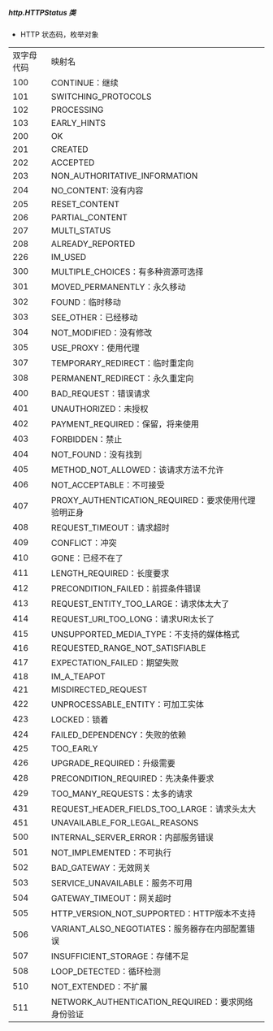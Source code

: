 ##### http.HTTPStatus 类
-  HTTP 状态码，枚举对象

|   |   |
|---|---|
|双字母代码|映射名|
|100|CONTINUE：继续|
|101|SWITCHING_PROTOCOLS|
|102|PROCESSING|
|103|EARLY_HINTS|
|200|OK|
|201|CREATED|
|202|ACCEPTED|
|203|NON_AUTHORITATIVE_INFORMATION|
|204|NO_CONTENT: 没有内容|
|205|RESET_CONTENT|
|206|PARTIAL_CONTENT|
|207|MULTI_STATUS|
|208|ALREADY_REPORTED|
|226|IM_USED|
|300|MULTIPLE_CHOICES：有多种资源可选择|
|301|MOVED_PERMANENTLY：永久移动|
|302|FOUND：临时移动|
|303|SEE_OTHER：已经移动|
|304|NOT_MODIFIED：没有修改|
|305|USE_PROXY：使用代理|
|307|TEMPORARY_REDIRECT：临时重定向|
|308|PERMANENT_REDIRECT：永久重定向|
|400|BAD_REQUEST：错误请求|
|401|UNAUTHORIZED：未授权|
|402|PAYMENT_REQUIRED：保留，将来使用|
|403|FORBIDDEN：禁止|
|404|NOT_FOUND：没有找到|
|405|METHOD_NOT_ALLOWED：该请求方法不允许|
|406|NOT_ACCEPTABLE：不可接受|
|407|PROXY_AUTHENTICATION_REQUIRED：要求使用代理验明正身|
|408|REQUEST_TIMEOUT：请求超时|
|409|CONFLICT：冲突|
|410|GONE：已经不在了|
|411|LENGTH_REQUIRED：长度要求|
|412|PRECONDITION_FAILED：前提条件错误|
|413|REQUEST_ENTITY_TOO_LARGE：请求体太大了|
|414|REQUEST_URI_TOO_LONG：请求URI太长了|
|415|UNSUPPORTED_MEDIA_TYPE：不支持的媒体格式|
|416|REQUESTED_RANGE_NOT_SATISFIABLE|
|417|EXPECTATION_FAILED：期望失败|
|418|IM_A_TEAPOT|
|421|MISDIRECTED_REQUEST|
|422|UNPROCESSABLE_ENTITY：可加工实体|
|423|LOCKED：锁着|
|424|FAILED_DEPENDENCY：失败的依赖|
|425|TOO_EARLY|
|426|UPGRADE_REQUIRED：升级需要|
|428|PRECONDITION_REQUIRED：先决条件要求|
|429|TOO_MANY_REQUESTS：太多的请求|
|431|REQUEST_HEADER_FIELDS_TOO_LARGE：请求头太大|
|451|UNAVAILABLE_FOR_LEGAL_REASONS|
|500|INTERNAL_SERVER_ERROR：内部服务错误|
|501|NOT_IMPLEMENTED：不可执行|
|502|BAD_GATEWAY：无效网关|
|503|SERVICE_UNAVAILABLE：服务不可用|
|504|GATEWAY_TIMEOUT：网关超时|
|505|HTTP_VERSION_NOT_SUPPORTED：HTTP版本不支持|
|506|VARIANT_ALSO_NEGOTIATES：服务器存在内部配置错误|
|507|INSUFFICIENT_STORAGE：存储不足|
|508|LOOP_DETECTED：循环检测|
|510|NOT_EXTENDED：不扩展|
|511|NETWORK_AUTHENTICATION_REQUIRED：要求网络身份验证|